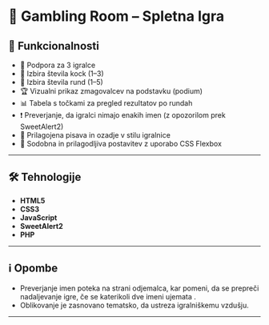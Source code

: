 # 🎲 Gambling Room – Spletna Igra

## 🚀 Funkcionalnosti

- 👥 Podpora za 3 igralce
- 🎲 Izbira števila kock (1–3)
- 🔁 Izbira števila rund (1–5)
- 🏆 Vizualni prikaz zmagovalcev na podstavku (podium)
- 📊 Tabela s točkami za pregled rezultatov po rundah
- ❗ Preverjanje, da igralci nimajo enakih imen (z opozorilom prek SweetAlert2)
- 🎨 Prilagojena pisava in ozadje v stilu igralnice
- 📱 Sodobna in prilagodljiva postavitev z uporabo CSS Flexbox

---

## 🛠️ Tehnologije

- **HTML5**
- **CSS3**
- **JavaScript**
- **SweetAlert2**
- **PHP**

---

## ℹ️ Opombe

- Preverjanje imen poteka na strani odjemalca, kar pomeni, da se prepreči nadaljevanje igre, če se katerikoli dve imeni ujemata .
- Oblikovanje je zasnovano tematsko, da ustreza igralniškemu vzdušju.

---
